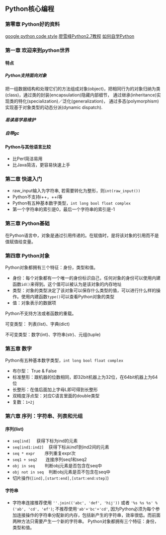 ## Python核心编程

### 第零章 Python好的资料

[google python code style](http://zh-google-styleguide.readthedocs.io/en/latest/google-python-styleguide/contents/)
[廖雪峰Python2.7教程](https://www.liaoxuefeng.com/wiki/001374738125095c955c1e6d8bb493182103fac9270762a000)
[如何自学Python](https://www.zhihu.com/question/29138020)

### 第一章 欢迎来到python世界

#### 特点
##### Python支持面向对象
把一组数据结构和处理它们的方法组成对象(object)，把相同行为的对象归纳为类(class)，通过类的封装(encapsulation)隐藏内部细节，
通过继承(inheritance)实现类的特化(specialization)／泛化(generalization)，
通过多态(polymorphism)实现基于对象类型的动态分派(dynamic dispatch).

##### 易读易学易维护
##### 自带gc

#### Python与其他语言比较
+ 比Perl简洁易用
+ 比Java简洁，更容易快速上手

### 第二章 快速入门
+ raw_input输入为字符串, 若需要转化为整形，则`int(raw_input())`
+ Python不支持i++，++i等
+ Python有五种基本数字类型，`int long bool float complex`
+ 第一个字符串的索引是0，最后一个字符串的索引是-1

### 第三章 Python基础
在Python语言中，对象是通过引用传递的。在赋值时，是将该对象的引用而不是值赋值给变量。

### 第四章 Python对象
Python对象都拥有三个特征：身份，类型和值。
+ 身份：每个对象都有一个唯一的身份标识自己，任何对象的身份可以使用内建函数`id()`来得到。这个值可以被认为是该对象的内存地址
+ 类型：对象的类型决定了该对象可以保存什么类型的值，可以进行什么样的操作。使用内建函数`type()`可以查看Python对象的类型
+ 值：对象表示的数据项

Python不支持方法或者函数的重载。

可变类型： 列表(list)、字典(dict)

不可变类型：数字(int)、字符串(str)、元组(tuple)


### 第五章 数字
Python有五种基本数字类型，`int long bool float complex`
+ 布尔型： True & False
+ 标准整形：跟机器的位数相同，即32bit机器上为32位，在64bit机器上为64位
+ 长整形：在值后面加上字母L即可得到长整形
+ 双精度浮点型：对应C语言里面的double类型
+ 复数：`1+2j`


### 第六章 序列：字符串、列表和元组

#### 序列(list)
+ `seq[ind]`          获得下标为ind的元素
+ `seq[ind1:ind2]`    获得下标从ind1到ind2间的元素
+ `seq * expr`        序列重复expr次
+ `seq1 + seq2`       连接序列seq1和seq2
+ `obj in seq`        判断obj元素是否包含在seq中
+ `obj not in seq`    判断obj元素是否不包含在seq中
+ 切片操作(`[ind],[start:end],[start:end:step]`)

#### 字符串
+ 字符串连接推荐使用 `''.join(('abc', 'def', 'hij'))` 或者 `'%s %s %s' % ('ab', 'cd', 'ef')`; 不推荐使用`'ab'+'bc'+'cd'`, 因为Python必须为每个参加连接操作的字符串分配新的内存，包括新产生的字符串，效率很低。而前面两种方法只需要产生一个新的字符串。
Python对象都拥有三个特征：身份，类型和值。
